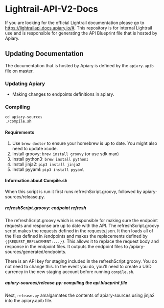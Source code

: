 # Lightrail-API-V2-Docs
If you are looking for the official Lightrail documentation please go to https://lightrailapi.docs.apiary.io/#. This repository is for internal Lightrail use and is responsible for generating the API Blueprint file that is hosted by Apiary.

## Updating Documentation
The documentation that is hosted by Apiary is defined by the `apiary.apib` file on master. 

### Updating Apiary
- Making changes to endpoints definitions in apiary.  

### Compiling
```
cd apiary-sources
./compile.sh
```

#### Requirements
1. Use `brew doctor` to ensure your homebrew is up to date. You might also need to update xcode. 
1. Install groovy: `brew install groovy` (or use sdk man)
1. Install python3: `brew install python3`
1. Install jinja2: `pip3 install jinja2`
1. Install pyyaml: `pip3 install pyyaml`

#### Information about Compile.sh
When this script is run it first runs refreshScript.groovy, followed by apiary-sources/release.py.      

##### refreshScript.groovy: endpoint refresh
The refreshScript.groovy which is responsible for making sure the endpoint requests and response are up to date with the API. The refreshScript.groovy script makes the requests defined in the requests.json. It then loads all of the files defined in /endpoints and makes the replacements defined by `{{REQUEST_REPLACEMENT:...}}`. This allows it to replace the request body and response in the endpoint files. It outputs the endpoint files to /apiary-sources/generated/endpoints. 

There is an API key for staging included in the refreshScript.groovy. You do not need to change this. In the event you do, you'll need to create a USD currency in the new staging account before running `compile.sh`.

##### apiary-sources/release.py: compiling the api blueprint file 
Next, `release.py` amalgamates the contents of apiary-sources using jinja2 into the apiary.apib file.   